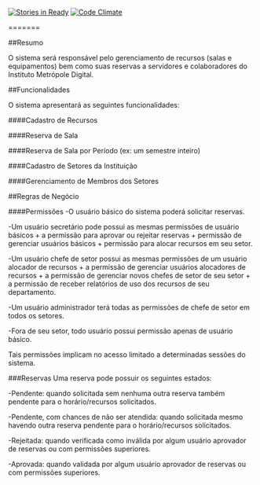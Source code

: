 [![Stories in Ready](https://badge.waffle.io/IMD-UFRN/OpenRes.png?label=ready)](https://waffle.io/IMD-UFRN/OpenRes)  [![Code Climate](https://codeclimate.com/github/IMD-UFRN/OpenRes.png)](https://codeclimate.com/github/IMD-UFRN/OpenRes)

=======


##Resumo

O sistema será responsável pelo gerenciamento de recursos (salas e equipamentos) bem como suas reservas a servidores e colaboradores do Instituto Metrópole Digital.

##Funcionalidades

O sistema apresentará as seguintes funcionalidades:

####Cadastro de Recursos

####Reserva de Sala

####Reserva de Sala por Período (ex: um semestre inteiro)

####Cadastro de Setores da Instituição

####Gerenciamento de Membros dos Setores

##Regras de Negócio

####Permissões
-O usuário básico do sistema poderá solicitar reservas.

-Um usuário secretário pode possui as mesmas permissões de usuário básicos + a permissão para aprovar ou rejeitar reservas + permissão de gerenciar usuários básicos + permissão para alocar recursos em seu setor.

-Um usuário chefe de setor possui as mesmas permissões de um usuário alocador de recursos + a permissão de gerenciar usuários alocadores de recursos + a permissão de gerenciar novos chefes de setor de seu setor + a permissão de receber relatórios de uso dos recursos de seu departamento.

-Um usuário administrador terá todas as permissões de chefe de setor em todos os setores.

-Fora de seu setor, todo usuário possui permissão apenas de usuário básico.

Tais permissões implicam no acesso limitado a determinadas sessões do sistema. 

###Reservas
Uma reserva pode possuir os seguintes estados:

-Pendente: quando solicitada sem nenhuma outra reserva também pendente para o horário/recursos solicitados.

-Pendente, com chances de não ser atendida: quando solicitada mesmo havendo outra reserva pendente para o horário/recursos solicitados.

-Rejeitada: quando verificada como inválida por algum usuário aprovador de reservas ou com permissões superiores.

-Aprovada: quando validada por algum usuário aprovador de reservas ou com permissões superiores.

